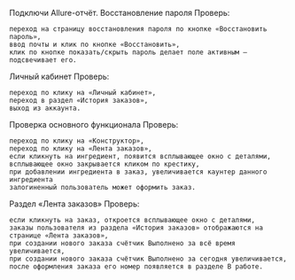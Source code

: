 Подключи Allure-отчёт.
Восстановление пароля
Проверь:

    переход на страницу восстановления пароля по кнопке «Восстановить пароль»,
    ввод почты и клик по кнопке «Восстановить»,
    клик по кнопке показать/скрыть пароль делает поле активным — подсвечивает его.

Личный кабинет 
Проверь:

    переход по клику на «Личный кабинет»,
    переход в раздел «История заказов»,
    выход из аккаунта.

Проверка основного функционала
Проверь:

    переход по клику на «Конструктор»,
    переход по клику на «Лента заказов»,
    если кликнуть на ингредиент, появится всплывающее окно с деталями,
    всплывающее окно закрывается кликом по крестику,
    при добавлении ингредиента в заказ, увеличивается каунтер данного ингредиента
    залогиненный пользователь может оформить заказ.

Раздел «Лента заказов»
Проверь:

    если кликнуть на заказ, откроется всплывающее окно с деталями,
    заказы пользователя из раздела «История заказов» отображаются на странице «Лента заказов»,
    при создании нового заказа счётчик Выполнено за всё время увеличивается,
    при создании нового заказа счётчик Выполнено за сегодня увеличивается,
    после оформления заказа его номер появляется в разделе В работе.
